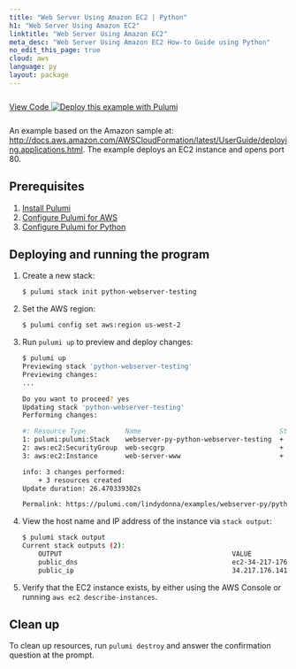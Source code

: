 ```yaml
---
title: "Web Server Using Amazon EC2 | Python"
h1: "Web Server Using Amazon EC2"
linktitle: "Web Server Using Amazon EC2"
meta_desc: "Web Server Using Amazon EC2 How-to Guide using Python"
no_edit_this_page: true
cloud: aws
language: py
layout: package
---
```


<!-- WARNING: this page was generated by a tool. Do not edit it by hand. -->
<!-- To change it, please see https://github.com/pulumi/registry/tree/master/tools/mktutorial. -->

<p class="mb-4 inline-flex items-center">
    <a class="rounded-md font-display text-lg text-white bg-white border-2 border-blue-600 px-3 mr-2 whitespace-no-wrap hover:text-white" style="height: 45px; line-height: 41px;" href="https://github.com/pulumi/examples/tree/master/aws-py-webserver" target="_blank">
        <span class="flex items-center">
            <i class="fab fa-github pr-1.5"></i>
            <span>View Code</span>
        </span>
    </a>
    <a href="https://app.pulumi.com/new?template=https://github.com/pulumi/examples/blob/master/aws-py-webserver/README.md" target="_blank">
        <img src="https://get.pulumi.com/new/button.svg" alt="Deploy this example with Pulumi">
    </a>
</p>


An example based on the Amazon sample at:
http://docs.aws.amazon.com/AWSCloudFormation/latest/UserGuide/deploying.applications.html. The example deploys an EC2 instance and opens port 80.

## Prerequisites

1. [Install Pulumi](https://www.pulumi.com/docs/get-started/install/)
1. [Configure Pulumi for AWS](https://www.pulumi.com/docs/intro/cloud-providers/aws/setup/)
1. [Configure Pulumi for Python](https://www.pulumi.com/docs/intro/languages/python/)

## Deploying and running the program

1. Create a new stack:

    ```bash
    $ pulumi stack init python-webserver-testing
    ```

1. Set the AWS region:

    ```bash
    $ pulumi config set aws:region us-west-2
    ```

1. Run `pulumi up` to preview and deploy changes:

    ```bash
    $ pulumi up
    Previewing stack 'python-webserver-testing'
    Previewing changes:
    ...

    Do you want to proceed? yes
    Updating stack 'python-webserver-testing'
    Performing changes:

    #: Resource Type          Name                                   Status     Extra Info
    1: pulumi:pulumi:Stack    webserver-py-python-webserver-testing  + created
    2: aws:ec2:SecurityGroup  web-secgrp                             + created
    3: aws:ec2:Instance       web-server-www                         + created

    info: 3 changes performed:
        + 3 resources created
    Update duration: 26.470339302s

    Permalink: https://pulumi.com/lindydonna/examples/webserver-py/python-webserver-testing/updates/1
    ```

1. View the host name and IP address of the instance via `stack output`:

    ```bash
    $ pulumi stack output
    Current stack outputs (2):
        OUTPUT                                           VALUE
        public_dns                                       ec2-34-217-176-141.us-west-2.compute.amazonaws.com
        public_ip                                        34.217.176.141
    ```

1.  Verify that the EC2 instance exists, by either using the AWS Console or running `aws ec2 describe-instances`.

## Clean up

To clean up resources, run `pulumi destroy` and answer the confirmation question at the prompt.

